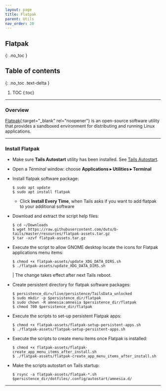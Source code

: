 ```yaml
---
layout: page
title: Flatpak
parent: Utils
nav_order: 20
---
```


## Flatpak
{: .no_toc }

## Table of contents
{: .no_toc .text-delta }

1. TOC
{:toc}

---
### Overview

[Flatpak](https://www.flatpak.org/){:target="_blank" rel="noopener"} is an open-source software utility that provides a sandboxed environment for distributing and running Linux applications.


---
### Install Flatpak

* Make sure **Tails Autostart** utility has been installed. See [Tails Autostart](/guide/utils/tails_autostart.html).


* Open a _Terminal_ window:  choose **Applications ▸ Utilities ▸ Terminal**


* Install flatpak software package:
  ```shell
  $ sudo apt update
  $ sudo apt install flatpak
  ```
    * Click **Install Every Time**, when Tails asks if you want to add flatpak to your additional software


* Download and extract the script help files:
  ```shell
  $ cd ~/Downloads
  $ wget https://raw.githubusercontent.com/dutu/b-tails/master/resources/flatpak-assets.tar.gz
  $ tar -xzvf flatpak-assets.tar.gz
  ```


* Execute the script to allow GNOME desktop locate the icons for Flatpak applications menu items:
  ```shell
  $ chmod +x flatpak-assets/update_XDG_DATA_DIRS.sh 
  $ ./flatpak-assets/update_XDG_DATA_DIRS.sh
  ```
  | The change takes effect after next Tails reboot.


* Create persistent directory for flatpak software packages:
  ```shell
  $ persistence_dir=/live/persistence/TailsData_unlocked
  $ sudo mkdir -p $persistence_dir/flatpak
  $ sudo chown -R amnesia:amnesia $persistence_dir/flatpak
  $ chmod 700 $persistence_dir/flatpak 
  ```


* Execute the scripts to set-up persistent Flatpak apps: 
  ```shell
  $ chmod +x flatpak-assets/flatpak-setup-persistent-apps.sh
  $ ./flatpak-assets/flatpak-setup-persistent-apps.sh
  ```


* Execute the scripts to create menu items once Flatpak is installed:
  ```shell
  $ chmod +x flatpak-assets/flatpak-create_app_menu_items_after_install.sh
  $ ./flatpak-assets/flatpak-create_app_menu_items_after_install.sh
  ```


* Make the scripts autostart on Tails startup:
  ```shell
  $ rsync -a flatpak-assets/flatpak-*.sh $persistence_dir/dotfiles/.config/autostart/amnesia.d/
  ```

---
